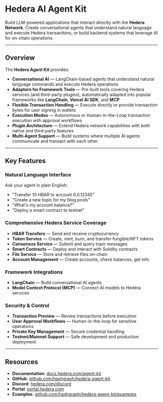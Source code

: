 # Hedera AI Agent Kit

Build LLM-powered applications that interact directly with the **Hedera Network**.
Create conversational agents that understand natural language and execute Hedera transactions,
or build backend systems that leverage AI for on-chain operations.

---

##  Overview

The **Hedera Agent Kit** provides:

- **Conversational AI** — LangChain-based agents that understand natural language commands and execute Hedera operations
- **Adaptors for Framework Tools** — Pre-built tools covering Hedera services (and third-party plugins), automatically adapted into popular frameworks like **LangChain**, **Vercel AI SDK**, and **MCP**
- **Flexible Transaction Handling** — Execute directly or provide transaction bytes for user signing in wallets
- **Execution Modes** — Autonomous or Human-in-the-Loop transaction execution with approval workflows
- **Plugin Architecture** — Extend Hedera network capabilities with both native and third-party features
- **Multi-Agent Support** — Build systems where multiple AI agents communicate and transact with each other

---

##  Key Features

###  Natural Language Interface
Ask your agent in plain English:
- "Transfer 10 HBAR to account 0.0.12345"
- "Create a new topic for my blog posts"
- "What's my account balance?"
- "Deploy a smart contract to testnet"

###  Comprehensive Hedera Service Coverage
- **HBAR Transfers** — Send and receive cryptocurrency
- **Token Service** — Create, mint, burn, and transfer fungible/NFT tokens
- **Consensus Service** — Submit and query topic messages
- **Smart Contracts** — Deploy and interact with Solidity contracts
- **File Service** — Store and retrieve files on-chain
- **Account Management** — Create accounts, check balances, get info

###  Framework Integrations
- **LangChain** — Build conversational AI agents
- **Model Context Protocol (MCP)** — Connect AI models to Hedera services

###  Security & Control
- **Transaction Preview** — Review transactions before execution
- **User Approval Workflows** — Human-in-the-loop for sensitive operations
- **Private Key Management** — Secure credential handling
- **Testnet/Mainnet Support** — Safe development and production deployment

---


##  Resources

- **Documentation**: [docs.hedera.com/agent-kit](https://docs.hedera.com/agent-kit)
- **GitHub**: [github.com/hashgraph/hedera-agent-kit](https://github.com/hashgraph/hedera-agent-kit)
- **Discord**: [hedera.com/discord](https://hedera.com/discord)
- **Portal**: [portal.hedera.com](https://portal.hedera.com)
- **Examples**: [github.com/hashgraph/hedera-agent-kit/examples](https://github.com/hashgraph/hedera-agent-kit/tree/main/examples)
